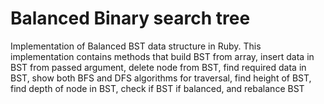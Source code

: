 # Balanced Binary search tree

Implementation of Balanced BST data structure in Ruby. This implementation contains methods that build BST from array, 
insert data in BST from passed argument, delete node from BST, find required data in BST, show both BFS and DFS algorithms for traversal, find height of BST, find depth of node in BST, check if BST if balanced, and rebalance BST